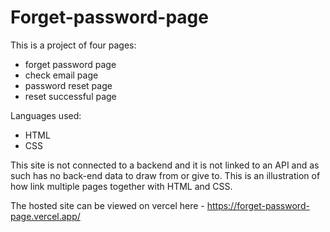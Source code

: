# Forget-password-page

This is a project of four pages:
- forget password page
- check email page
- password reset page
- reset successful page

Languages used:
- HTML
- CSS


This site is not connected to a backend and it is not linked to an API
and as such has no back-end data to draw from or give to. 
This is an illustration of how link multiple pages together with HTML and CSS.


The hosted site can be viewed on vercel here - https://forget-password-page.vercel.app/
